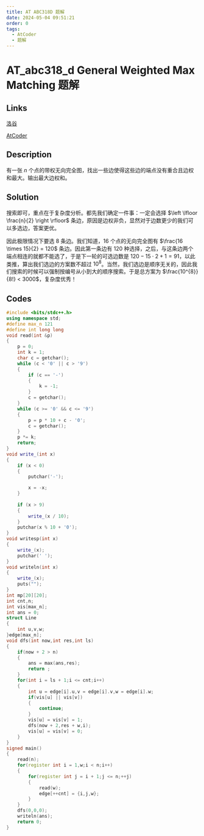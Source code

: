 ```yaml
---
title: AT ABC318D 题解
date: 2024-05-04 09:51:21
order: 0
tags:
  - AtCoder
  - 题解
---
```

<!---->
<!--more-->

# AT_abc318_d General Weighted Max Matching 题解

## Links

[洛谷](https://www.luogu.com.cn/problem/AT_abc318_d)

[AtCoder](https://atcoder.jp/contests/abc318/tasks/abc318_d)

## Description

有一张 $n$ 个点的带权无向完全图，找出一些边使得这些边的端点没有重合且边权和最大。输出最大边权和。

## Solution

搜索即可，重点在于复杂度分析。都先我们确定一件事：一定会选择 $\left \lfloor \frac{n}{2} \right \rfloor$ 条边，原因是边权非负，显然对于边数更少的我们可以多选边，答案更优。

因此极限情况下要选 $8$ 条边。我们知道，$16$ 个点的无向完全图有 $\frac{16 \times 15}{2} = 120$ 条边。因此第一条边有 $120$ 种选择，之后，与这条边两个端点相连的就都不能选了，于是下一轮的可选边数是 $120 - 15 \cdot 2 + 1 =  91$，以此类推，算出我们选边的方案数不超过 $10^{8}$。当然，我们选边是顺序无关的，因此我们搜索的时候可以强制按编号从小到大的顺序搜索。于是总方案为 $\frac{10^{8}}{8!} < 3000$，复杂度优秀！

## Codes

```cpp
#include <bits/stdc++.h>
using namespace std;
#define max_n 121
#define int long long
void read(int &p)
{
    p = 0;
    int k = 1;
    char c = getchar();
    while (c < '0' || c > '9')
    {
        if (c == '-')
        {
            k = -1;
        }
        c = getchar();
    }
    while (c >= '0' && c <= '9')
    {
        p = p * 10 + c - '0';
        c = getchar();
    }
    p *= k;
    return;
}
void write_(int x)
{
    if (x < 0)
    {
        putchar('-');

        x = -x;
    }
    
    if (x > 9)
    {
        write_(x / 10);
    }
    putchar(x % 10 + '0');
}
void writesp(int x)
{
    write_(x);
    putchar(' ');
}
void writeln(int x)
{
    write_(x);
    puts("");
}
int mp[20][20];
int cnt,n;
int vis[max_n];
int ans = 0;
struct Line
{
    int u,v,w;
}edge[max_n];
void dfs(int now,int res,int ls)
{
    if(now + 2 > n)
    {
        ans = max(ans,res);
        return ;
    }
    for(int i = ls + 1;i <= cnt;i++)
    {
        int u = edge[i].u,v = edge[i].v,w = edge[i].w;
        if(vis[u] || vis[v])
        {
            continue;
        }
        vis[u] = vis[v] = 1;
        dfs(now + 2,res + w,i);
        vis[u] = vis[v] = 0;
    }
}
signed main()
{
    read(n);
    for(register int i = 1,w;i < n;i++)
    {
        for(register int j = i + 1;j <= n;++j)
        {
            read(w);
            edge[++cnt] = {i,j,w};
        }
    }
    dfs(0,0,0);
    writeln(ans);
    return 0;
}
```
